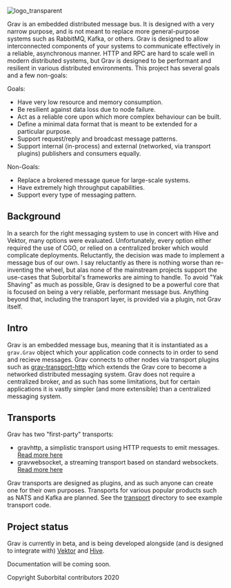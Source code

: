 ![logo_transparent](https://user-images.githubusercontent.com/5942370/88551418-d623ea00-cff0-11ea-87d8-e9b94174aaa2.png)

Grav is an embedded distributed message bus. It is designed with a very narrow purpose, and is not meant to replace more general-purpose systems such as RabbitMQ, Kafka, or others. Grav is designed to allow interconnected components of your systems to communicate effectively in a reliable, asynchronous manner. HTTP and RPC are hard to scale well in modern distributed systems, but Grav is designed to be performant and resilient in various distributed environments. This project has several goals and a few non-goals:

Goals:
- Have very low resource and memory consumption.
- Be resilient against data loss due to node failure.
- Act as a reliable core upon which more complex behaviour can be built.
- Define a minimal data format that is meant to be extended for a particular purpose.
- Support request/reply and broadcast message patterns.
- Support internal (in-process) and external (networked, via transport plugins) publishers and consumers equally.

Non-Goals:
- Replace a brokered message queue for large-scale systems.
- Have extremely high throughput capabilities.
- Support every type of messaging pattern.

## Background

In a search for the right messaging system to use in concert with Hive and Vektor, many options were evaluated. Unfortunately, every option either required the use of CGO, or relied on a centralized broker which would complicate deployments. Reluctantly, the decision was made to implement a message bus of our own. I say reluctantly as there is nothing worse than re-inventing the wheel, but alas none of the mainstream projects support the use-cases that Suborbital's frameworks are aiming to handle. To avoid "Yak Shaving" as much as possible, Grav is designed to be a powerful core that is focused on being a very reliable, performant message bus. Anything beyond that, including the transport layer, is provided via a plugin, not Grav itself.

## Intro

Grav is an embedded message bus, meaning that it is instantiated as a `grav.Grav` object which your application code connects to in order to send and recieve messages. Grav connects to other nodes via transport plugins such as [grav-transport-http](https://github.com/suborbital/grav-transport-http) which extends the Grav core to become a networked distributed messaging system. Grav does not require a centralized broker, and as such has some limitations, but for certain applications it is vastly simpler (and more extensible) than a centralized messaging system.

## Transports
Grav has two "first-party" transports:
- gravhttp, a simplistic transport using HTTP requests to emit messages. [Read more here](./transport/gravhttp/README.md)
- gravwebsocket, a streaming transport based on standard websockets. [Read more here](./transport/gravwebsocket/README.md)

Grav transports are designed as plugins, and as such anyone can create one for their own purposes. Transports for various popular products such as NATS and Kafka are planned. See the [transport](./transport) directory to see example transport code.

## Project status

Grav is currently in beta, and is being developed alongside (and is designed to integrate with) [Vektor](https://github.com/suborbital/vektor) and [Hive](https://github.com/suborbital/hive).

Documentation will be coming soon.

Copyright Suborbital contributors 2020